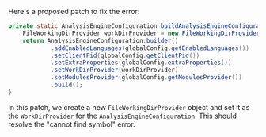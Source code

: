 Here's a proposed patch to fix the error:

```java
private static AnalysisEngineConfiguration buildAnalysisEngineConfiguration() {
    FileWorkingDirProvider workDirProvider = new FileWorkingDirProvider();
    return AnalysisEngineConfiguration.builder()
            .addEnabledLanguages(globalConfig.getEnabledLanguages())
            .setClientPid(globalConfig.getClientPid())
            .setExtraProperties(globalConfig.extraProperties())
            .setWorkDirProvider(workDirProvider)
            .setModulesProvider(globalConfig.getModulesProvider())
            .build();
}
```

In this patch, we create a new `FileWorkingDirProvider` object and set it as the `WorkDirProvider` for the `AnalysisEngineConfiguration`. This should resolve the "cannot find symbol" error.